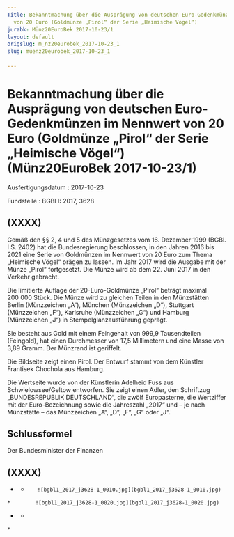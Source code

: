 ```yaml
---
Title: Bekanntmachung über die Ausprägung von deutschen Euro-Gedenkmünzen im Nennwert
  von 20 Euro (Goldmünze „Pirol“ der Serie „Heimische Vögel“)
jurabk: Münz20EuroBek 2017-10-23/1
layout: default
origslug: m_nz20eurobek_2017-10-23_1
slug: muenz20eurobek_2017-10-23_1

---
```


# Bekanntmachung über die Ausprägung von deutschen Euro-Gedenkmünzen im Nennwert von 20 Euro (Goldmünze „Pirol“ der Serie „Heimische Vögel“) (Münz20EuroBek 2017-10-23/1)

Ausfertigungsdatum
:   2017-10-23

Fundstelle
:   BGBl I: 2017, 3628


## (XXXX)

Gemäß den §§ 2, 4 und 5 des Münzgesetzes vom 16. Dezember 1999 (BGBl.
I S. 2402) hat die Bundesregierung beschlossen, in den Jahren 2016 bis
2021 eine Serie von Goldmünzen im Nennwert von 20 Euro zum Thema
„Heimische Vögel“ prägen zu lassen. Im Jahr 2017 wird die Ausgabe mit
der Münze „Pirol“ fortgesetzt. Die Münze wird ab dem 22. Juni 2017 in
den Verkehr gebracht.

Die limitierte Auflage der 20-Euro-Goldmünze „Pirol“ beträgt maximal
200 000 Stück. Die Münze wird zu gleichen Teilen in den Münzstätten
Berlin (Münzzeichen „A“), München (Münzzeichen „D“), Stuttgart
(Münzzeichen „F“), Karlsruhe (Münzzeichen „G“) und Hamburg
(Münzzeichen „J“) in Stempelglanzausführung geprägt.

Sie besteht aus Gold mit einem Feingehalt von 999,9 Tausendteilen
(Feingold), hat einen Durchmesser von 17,5 Millimetern und eine Masse
von 3,89 Gramm. Der Münzrand ist geriffelt.

Die Bildseite zeigt einen Pirol. Der Entwurf stammt von dem Künstler
Frantisek Chochola aus Hamburg.

Die Wertseite wurde von der Künstlerin Adelheid Fuss aus
Schwielowsee/Geltow entworfen. Sie zeigt einen Adler, den Schriftzug
„BUNDESREPUBLIK DEUTSCHLAND“, die zwölf Europasterne, die Wertziffer
mit der Euro-Bezeichnung sowie die Jahreszahl „2017“ und – je nach
Münzstätte – das Münzzeichen „A“, „D“, „F“, „G“ oder „J“.


## Schlussformel

Der Bundesminister der Finanzen


## (XXXX)


*    *        ![bgbl1_2017_j3628-1_0010.jpg](bgbl1_2017_j3628-1_0010.jpg)
    *        ![bgbl1_2017_j3628-1_0020.jpg](bgbl1_2017_j3628-1_0020.jpg)

*    *
    *


